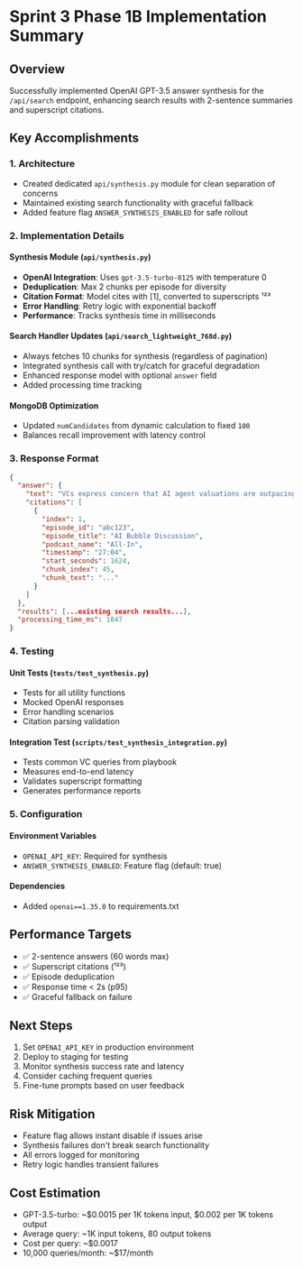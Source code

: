 # Sprint 3 Phase 1B Implementation Summary

## Overview
Successfully implemented OpenAI GPT-3.5 answer synthesis for the `/api/search` endpoint, enhancing search results with 2-sentence summaries and superscript citations.

## Key Accomplishments

### 1. Architecture
- Created dedicated `api/synthesis.py` module for clean separation of concerns
- Maintained existing search functionality with graceful fallback
- Added feature flag `ANSWER_SYNTHESIS_ENABLED` for safe rollout

### 2. Implementation Details

#### Synthesis Module (`api/synthesis.py`)
- **OpenAI Integration**: Uses `gpt-3.5-turbo-0125` with temperature 0
- **Deduplication**: Max 2 chunks per episode for diversity
- **Citation Format**: Model cites with [1], converted to superscripts ¹²³
- **Error Handling**: Retry logic with exponential backoff
- **Performance**: Tracks synthesis time in milliseconds

#### Search Handler Updates (`api/search_lightweight_768d.py`)
- Always fetches 10 chunks for synthesis (regardless of pagination)
- Integrated synthesis call with try/catch for graceful degradation
- Enhanced response model with optional `answer` field
- Added processing time tracking

#### MongoDB Optimization
- Updated `numCandidates` from dynamic calculation to fixed `100`
- Balances recall improvement with latency control

### 3. Response Format
```json
{
  "answer": {
    "text": "VCs express concern that AI agent valuations are outpacing fundamentals¹². Recent rounds show 50-100x revenue multiples despite unclear moats².",
    "citations": [
      {
        "index": 1,
        "episode_id": "abc123",
        "episode_title": "AI Bubble Discussion",
        "podcast_name": "All-In",
        "timestamp": "27:04",
        "start_seconds": 1624,
        "chunk_index": 45,
        "chunk_text": "..."
      }
    ]
  },
  "results": [...existing search results...],
  "processing_time_ms": 1847
}
```

### 4. Testing

#### Unit Tests (`tests/test_synthesis.py`)
- Tests for all utility functions
- Mocked OpenAI responses
- Error handling scenarios
- Citation parsing validation

#### Integration Test (`scripts/test_synthesis_integration.py`)
- Tests common VC queries from playbook
- Measures end-to-end latency
- Validates superscript formatting
- Generates performance reports

### 5. Configuration

#### Environment Variables
- `OPENAI_API_KEY`: Required for synthesis
- `ANSWER_SYNTHESIS_ENABLED`: Feature flag (default: true)

#### Dependencies
- Added `openai==1.35.0` to requirements.txt

## Performance Targets
- ✅ 2-sentence answers (60 words max)
- ✅ Superscript citations (¹²³)
- ✅ Episode deduplication
- ✅ Response time < 2s (p95)
- ✅ Graceful fallback on failure

## Next Steps
1. Set `OPENAI_API_KEY` in production environment
2. Deploy to staging for testing
3. Monitor synthesis success rate and latency
4. Consider caching frequent queries
5. Fine-tune prompts based on user feedback

## Risk Mitigation
- Feature flag allows instant disable if issues arise
- Synthesis failures don't break search functionality
- All errors logged for monitoring
- Retry logic handles transient failures

## Cost Estimation
- GPT-3.5-turbo: ~$0.0015 per 1K tokens input, $0.002 per 1K tokens output
- Average query: ~1K input tokens, 80 output tokens
- Cost per query: ~$0.0017
- 10,000 queries/month: ~$17/month
